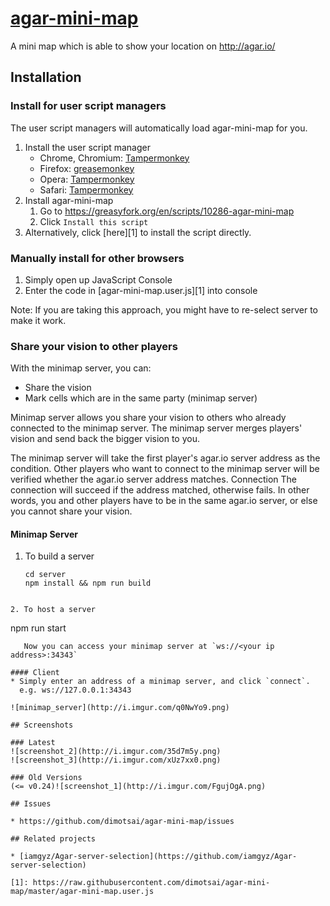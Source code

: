 # [agar-mini-map](https://github.com/dimotsai/agar-mini-map)
A mini map which is able to show your location on http://agar.io/

## Installation

### Install for user script managers

The user script managers will automatically load agar-mini-map for you.

1. Install the user script manager
    * Chrome, Chromium: [Tampermonkey](https://chrome.google.com/webstore/detail/tampermonkey/dhdgffkkebhmkfjojejmpbldmpobfkfo)
    * Firefox: [greasemonkey](https://addons.mozilla.org/zh-TW/firefox/addon/greasemonkey/)
    * Opera: [Tampermonkey](https://addons.opera.com/zh-tw/extensions/details/tampermonkey-beta/?display=en)
    * Safari: [Tampermonkey](https://tampermonkey.net)
2. Install agar-mini-map
    1. Go to https://greasyfork.org/en/scripts/10286-agar-mini-map
    2. Click `Install this script`
3. Alternatively, click [here][1] to install the script directly.



### Manually install for other browsers

1. Simply open up JavaScript Console
2. Enter the code in [agar-mini-map.user.js][1] into console

Note: If you are taking this approach, you might have to re-select server to make it work.

### Share your vision to other players

With the minimap server, you can:
* Share the vision
* Mark cells which are in the same party (minimap server)

Minimap server allows you share your vision to others who already connected to the minimap server. The minimap server merges players' vision and send back the bigger vision to you.

The minimap server will take the first player's agar.io server address as the condition. Other players who want to connect to the minimap server will be verified whether the agar.io server address matches. Connection  The connection will succeed if the address matched, otherwise fails. In other words, you and other players have to be in the same agar.io server, or else you cannot share your vision.

#### Minimap Server
1. To build a server
   ```
   cd server
   npm install && npm run build
```

2. To host a server
   ```
   npm run start
```
   Now you can access your minimap server at `ws://<your ip address>:34343`

#### Client
* Simply enter an address of a minimap server, and click `connect`.
  e.g. ws://127.0.0.1:34343

![minimap_server](http://i.imgur.com/q0NwYo9.png)

## Screenshots

### Latest
![screenshot_2](http://i.imgur.com/35d7m5y.png)
![screenshot_3](http://i.imgur.com/xUz7xx0.png)

### Old Versions
(<= v0.24)![screenshot_1](http://i.imgur.com/FgujOgA.png)

## Issues

* https://github.com/dimotsai/agar-mini-map/issues

## Related projects

* [iamgyz/Agar-server-selection](https://github.com/iamgyz/Agar-server-selection)

[1]: https://raw.githubusercontent.com/dimotsai/agar-mini-map/master/agar-mini-map.user.js
